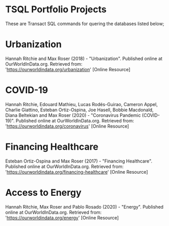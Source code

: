 # TSQL Portfolio Projects
These are Transact SQL commands for quering the databases listed below;

# Urbanization
Hannah Ritchie and Max Roser (2018) - "Urbanization". Published online at OurWorldInData.org. Retrieved from: 'https://ourworldindata.org/urbanization' [Online Resource]

# COVID-19
Hannah Ritchie, Edouard Mathieu, Lucas Rodés-Guirao, Cameron Appel, Charlie Giattino, Esteban Ortiz-Ospina, Joe Hasell, Bobbie Macdonald, Diana Beltekian and Max Roser (2020) - "Coronavirus Pandemic (COVID-19)". Published online at OurWorldInData.org. Retrieved from: 'https://ourworldindata.org/coronavirus' [Online Resource]

# Financing Healthcare
Esteban Ortiz-Ospina and Max Roser (2017) - "Financing Healthcare". Published online at OurWorldInData.org. Retrieved from: 'https://ourworldindata.org/financing-healthcare' [Online Resource]

# Access to Energy
Hannah Ritchie, Max Roser and Pablo Rosado (2020) - "Energy". Published online at OurWorldInData.org. Retrieved from: 'https://ourworldindata.org/energy' [Online Resource]
